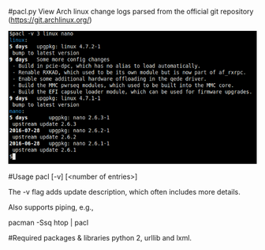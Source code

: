 #pacl.py
View Arch linux change logs parsed from the official git repository (https://git.archlinux.org/)

![example](pacl.png)

#Usage
pacl [-v] [\<number of entries\>] <pkgname>

The -v flag adds update description, which often includes more details.

Also supports piping, e.g.,

pacman -Ssq htop | pacl

#Required packages & libraries
python 2, urllib and lxml.
